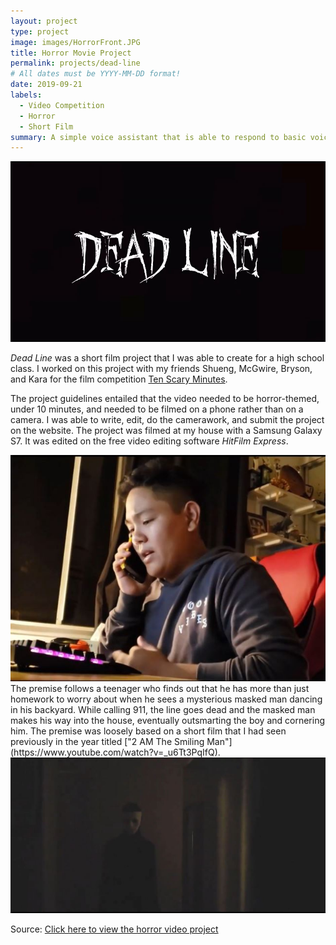 ```yaml
---
layout: project
type: project
image: images/HorrorFront.JPG
title: Horror Movie Project
permalink: projects/dead-line
# All dates must be YYYY-MM-DD format!
date: 2019-09-21
labels:
  - Video Competition
  - Horror
  - Short Film
summary: A simple voice assistant that is able to respond to basic voice commands.
---
```


<img class="ui medium centered image" src="../images/Horror1.JPG">

<em>Dead Line</em> was a short film project that I was able to create for a high school class. I worked on this project with my friends Shueng, McGwire, Bryson, and Kara for the film competition [Ten Scary Minutes](https://contest.tenscaryminutes.com/). 

The project guidelines entailed that the video needed to be horror-themed, under 10 minutes, and needed to be filmed on a phone rather than on a camera. I was able to write, edit, do the camerawork, and submit the project on the website. The project was filmed at my house with a Samsung Galaxy S7. It was edited on the free video editing software <em>HitFilm Express</em>.

<img class="ui small left image" src="../images/Horror2.JPG">
The premise follows a teenager who finds out that he has more than just homework to worry about when he sees a mysterious masked man dancing in his backyard. While calling 911, the line goes dead and the masked man makes his way into the house, eventually outsmarting the boy and cornering him. The premise was loosely based on a short film that I had seen previously in the year titled ["2 AM The Smiling Man"](https://www.youtube.com/watch?v=_u6Tt3PqIfQ).


<img class="ui medium centered image" src="../images/Horror3.JPG">

Source: <a href="https://contest.tenscaryminutes.com/title/5f50888d529e9de1448cf6e0"></i>Click here to view the horror video project</a>
